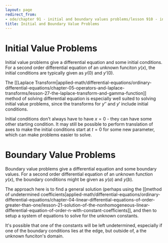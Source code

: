 ```yaml
---
layout: page
redirect_from:
- ode/chapter 91 - initial and boundary values problems/lesson 910 - initial and boundary values problems
title: Initial and Boundary Value Problems
---
```


# Initial Value Problems

Initial value problems give a differential equation and some initial conditions. For a second order differential equation of an unknown funciton $y(x)$, the initial conditions are typically given as $y(0)$ and $y'(0)$.

The [[Laplace Transform|applied-math/differential-equations/ordinary-differential-equations/chapter-05-operators-and-laplace-transforms/lesson-27-the-laplace-transform-and-gamma-function]] method of solving differential equation is especially well suited to solving initial value problems, since the transforms for $y''$ and $y'$ include initial conditions.

Initial conditions don't always have to have $x=0$ - they can have some other starting condition. It may still be possible to perform translation of axes to make the initial conditions start at $t=0$ for some new parameter, which can make problems easier to solve.

# Boundary Value Problems

Boundary value problems give a differential equation and some boundary values. For a second order differential equation of an unknown function $y(x)$, the boundary conditions might be given as $y(a)$ and $y(b)$.

The approach here is to find a general solution (perhaps using the [[method of undetermined coefficients|applied-math/differential-equations/ordinary-differential-equations/chapter-04-linear-differential-equations-of-order-greater-than-one/lesson-21-solution-of-the-nonhomogeneous-linear-differential-equation-of-order-n-with-constant-coefficients]], and then to setup a system of equations to solve for the unknown constants.

It's possible that one of the constants will be left undetermined, especially if one of the boundary conditions lies at the edge, but outside of, a the unknown funciton's domain.